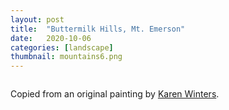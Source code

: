```yaml
---
layout: post
title:  "Buttermilk Hills, Mt. Emerson"
date:   2020-10-06
categories: [landscape]
thumbnail: mountains6.png
---
```


<img src="{{ '/img/mountains6.png' | relative_url }}" alt="">

Copied from an original painting by [Karen Winters](https://www.karenwinters.com/pages/landscapes.html).
